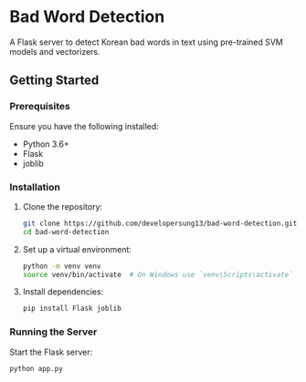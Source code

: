 # Bad Word Detection

A Flask server to detect Korean bad words in text using pre-trained SVM models and vectorizers.

## Getting Started

### Prerequisites

Ensure you have the following installed:
- Python 3.6+
- Flask
- joblib

### Installation

1. Clone the repository:
    ```bash
    git clone https://github.com/developersung13/bad-word-detection.git
    cd bad-word-detection
    ```

2. Set up a virtual environment:
    ```bash
    python -m venv venv
    source venv/bin/activate  # On Windows use `venv\Scripts\activate`
    ```

3. Install dependencies:
    ```bash
    pip install Flask joblib
    ```

### Running the Server

Start the Flask server:
```bash
python app.py
